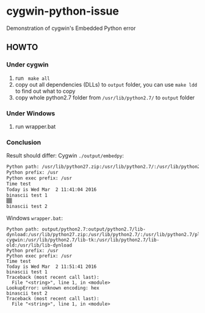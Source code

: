 # cygwin-python-issue
Demonstration of cygwin's Embedded Python error

## HOWTO

### Under cygwin
1. run ` make all`
2. copy out all dependencies (DLLs) to `output` folder, you can use `make ldd` to find out what to copy
3. copy whole python2.7 folder from `/usr/lib/python2.7/` to `output` folder

### Under Windows
 1. run wrapper.bat

### Conclusion
Result should differ:
Cygwin `./output/embedpy`:
```bash
Python path: /usr/lib/python27.zip:/usr/lib/python2.7/:/usr/lib/python2.7/plat-cygwin:/usr/lib/python2.7/lib-tk:/usr/lib/python2.7/lib-old:/usr/lib/python2.7/lib-dynload
Python prefix: /usr
Python exec prefix: /usr
Time test
Today is Wed Mar  2 11:41:04 2016
binascii test 1
▒▒
binascii test 2
```

Windows `wrapper.bat`:
```
Python path: output/python2.7:output/python2.7/lib-dynload:/usr/lib/python27.zip:/usr/lib/python2.7/:/usr/lib/python2.7/plat-cygwin:/usr/lib/python2.7/lib-tk:/usr/lib/python2.7/lib-old:/usr/lib/lib-dynload
Python prefix: /usr
Python exec prefix: /usr
Time test
Today is Wed Mar  2 11:51:41 2016
binascii test 1
Traceback (most recent call last):
  File "<string>", line 1, in <module>
LookupError: unknown encoding: hex
binascii test 2
Traceback (most recent call last):
  File "<string>", line 1, in <module>
```
